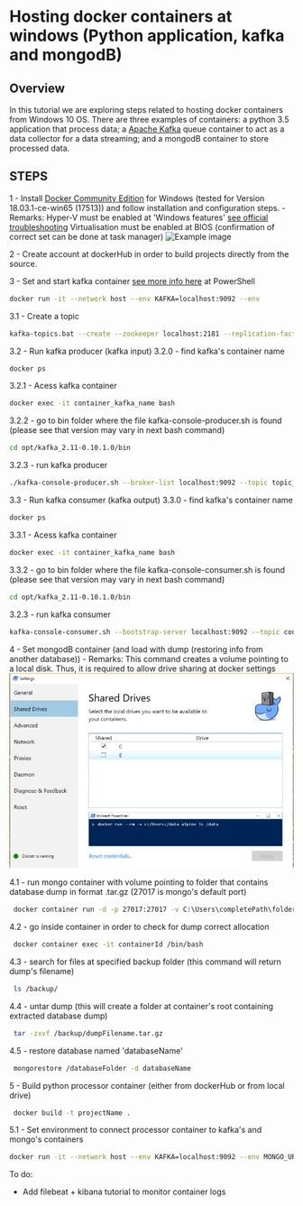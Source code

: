 # Hosting docker containers at windows (Python application, kafka and mongodB)

## Overview

In this tutorial we are exploring steps related to hosting docker containers from Windows 10 OS. There are three examples of containers: a python 3.5 application that process data; a [Apache Kafka](https://kafka.apache.org/) queue container to act as a data collector for a data streaming; and a mongodB container to store processed data.

## STEPS

1 - Install [Docker Community Edition](https://store.docker.com/editions/community/docker-ce-desktop-windows) for Windows (tested for Version 18.03.1-ce-win65 (17513)) and follow installation and configuration steps.
    - Remarks: Hyper-V must be enabled at 'Windows features' [see official troubleshooting](https://docs.docker.com/docker-for-windows/troubleshoot/#virtualization)
               Virtualisation must be enabled at BIOS (confirmation of correct set can be done at task manager)
![Example image](https://docs.docker.com/docker-for-windows/images/virtualization-enabled.png)


2 - Create account at dockerHub in order to build projects directly from the source.

3 - Set and start kafka container [see more info here](https://kafka.apache.org/quickstart) at PowerShell
  
```bash
docker run -it --network host --env KAFKA=localhost:9092 --env 
```
3.1 - Create a topic 

```bash
kafka-topics.bat --create --zookeeper localhost:2181 --replication-factor 1 --partitions 1 --topic topic_name
```
3.2 - Run kafka producer (kafka input)
3.2.0 - find kafka's container name 
```bash
docker ps
```
3.2.1 - Acess kafka container 
```bash
docker exec -it container_kafka_name bash
```
3.2.2 - go to bin folder where the file kafka-console-producer.sh is found (please see that version may vary in next bash command)
```bash
cd opt/kafka_2.11-0.10.1.0/bin
```
3.2.3 - run kafka producer 
```bash
./kafka-console-producer.sh --broker-list localhost:9092 --topic topic_name 
```

3.3 - Run kafka consumer (kafka output)
3.3.0 - find kafka's container name 
```bash
docker ps
```
3.3.1 - Acess kafka container 
```bash
docker exec -it container_kafka_name bash
```
3.3.2 - go to bin folder where the file kafka-console-consumer.sh is found (please see that version may vary in next bash command)
```bash
cd opt/kafka_2.11-0.10.1.0/bin
```
3.2.3 - run kafka consumer 
```bash
kafka-console-consumer.sh --bootstrap-server localhost:9092 --topic continuous --from-beginning
```

4 - Set mongodB container (and load with dump (restoring info from another database))
    - Remarks: This command creates a volume pointing to a local disk. Thus, it is required to allow drive sharing at docker settings
![Sharing drives](image.png)

4.1 - run mongo container with volume pointing to folder that contains database dump in format .tar.gz (27017 is mongo's default port)
```bash
 docker container run -d -p 27017:27017 -v C:\Users\completePath\folderContainingDatabaseDump:/backup mongo 
```
4.2 - go inside container in order to check for dump correct allocation
```bash
 docker container exec -it containerId /bin/bash
```
4.3 - search for files at specified backup folder (this command will return dump's filename)
```bash
 ls /backup/
```
4.4 - untar dump (this will create a folder at container's root containing extracted database dump)
```bash
 tar -zxvf /backup/dumpFilename.tar.gz
```
4.5 - restore database named 'databaseName'
```bash
 mongorestore /databaseFolder -d databaseName
```

5 - Build python processor container (either from dockerHub or from local drive)
```bash
 docker build -t projectName .
```
5.1 - Set environment to connect processor container to kafka's and mongo's containers
```bash
docker run -it --network host --env KAFKA=localhost:9092 --env MONGO_URI=mongodb://localhost:27017 --env MONGO_DATABASE=databaseName projectName
```

To do:

- Add filebeat + kibana tutorial to monitor container logs
